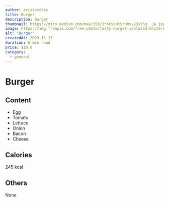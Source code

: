 ```yaml
---
author: aristoteles
title: Burger
description: Burger
thumbnail: https://miro.medium.com/max/350/1*oC9sUtSrHmvv23yYSg__LA.jpeg
image: https://img.freepik.com/free-photo/tasty-burger-isolated-white-background-fresh-hamburger-fastfood-with-beef-cheese_90220-1063.jpg?w=1060&t=st=1699992851~exp=1699993451~hmac=dfa9cdfdd1db3050d948f739980c3482c373a1406fcc9495c783dcddfff2cabf
alt: "Burger"
createdAt: 2023-11-13
duration: 6 min read
price: $10.0
category:
  - general
---
```


# Burger

## Content

- Egg
- Tomato
- Lettuce
- Onion
- Bacon
- Cheese

## Calories
245 kcal

## Others

None